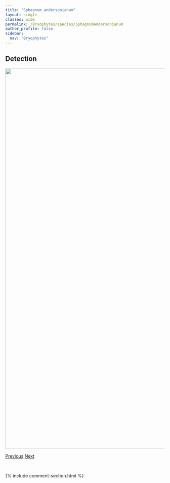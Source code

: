 ```yaml
---
title: "Sphagnum andersonianum"
layout: single
classes: wide
permalink: /Bryophytes/species/SphagnumAndersonianum
author_profile: false
sidebar:
  nav: "Bryophytes"
---
```


<h2>Detection</h2>

<a href="https://drive.google.com/uc?export=view&id=1NBuL4-pI0fKkrKsfjanG_qLXT4IANpjf">
<img src="https://drive.google.com/uc?export=view&id=1NBuL4-pI0fKkrKsfjanG_qLXT4IANpjf" height = "1200" width = "800">
</a>


<a href="/DevelopmentWebsite/Bryophytes/species/ScorpidiumScorpioides" class="pagination--pager" title="Scorpidium scorpioides">Previous</a> <a href="/DevelopmentWebsite/Bryophytes/species/SphagnumAngustifolium" class="pagination--pager" title="Sphagnum angustifolium">Next</a>

<p>&nbsp;</p>

{% include comment-section.html %}

